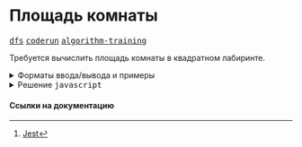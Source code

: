 # Площадь комнаты

[<kbd>dfs</kbd>](https://youtube.com/live/0YjdZlgf9Ig)
[<kbd>coderun</kbd>](https://coderun.yandex.ru/problem/room-area)
[<kbd>algorithm-training</kbd>](https://contest.yandex.ru/contest/45469/problems/31/)

Требуется вычислить площадь комнаты в квадратном лабиринте.

<details>
<summary>Форматы ввода/вывода и примеры</summary>

## Формат ввода

В первой строке вводится число N – размер лабиринта $(3 \leq N \leq 10)$. В следующих $N$ строках задан лабиринт (‘.’ – пустая клетка, ‘\*’ – стенка). И наконец, последняя строка содержит два числа – номер строки и столбца клетки, находящейся в комнате, площадь которой необходимо вычислить. Гарантируется, что эта клетка пустая и что лабиринт окружен стенками со всех сторон.

## Формат вывода

Требуется вывести единственное число – количество пустых клеток в данной комнате.

### Пример 1

<table width = "100%">
<tr>
<th>Ввод</th> <th>Вывод</th>
</tr>
<tr valign="top">
<td><pre>
<code>3
***
*.*
***
2 2
</code></pre></td>

<td><pre>
<code>1
</code></pre></td>
</tr>
</table>

</details>

<details>
<summary>Решение <kbd>javascript</kbd></summary>

### 1. Установка зависимостей

```bash
npm install             # Установка зависимостей
```

### 2. Запуск тестирования решения в среде Jest[^1]

```bash
npm run test            # Unit-тестирование
```

</details>

#### Ссылки на документацию

[^1]: [Jest](https://jestjs.io/docs/getting-started)
